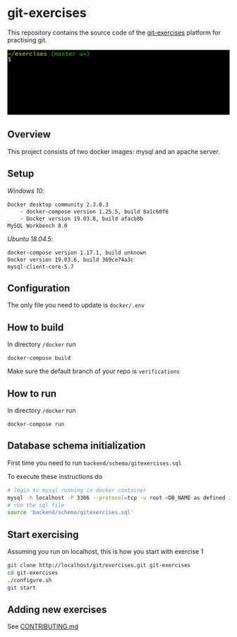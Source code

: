 # git-exercises

This repository contains the source code of the [git-exercises](https://gitexercises.fracz.com/) platform for practising git.

![git-exercises](frontend/public/images/intro.gif)

## Overview

This project consists of two docker images: mysql and an apache server.

## Setup

*Windows 10*:
```
Docker desktop community 2.3.0.3
    - docker-compose version 1.25.5, build 8a1c60f6
    - Docker version 19.03.8, build afacb8b
MySQL Workbench 8.0
```

*Ubuntu 18.04.5*:
```
docker-compose version 1.17.1, build unknown
Docker version 19.03.6, build 369ce74a3c
mysql-client-core-5.7
```

## Configuration

The only file you need to update is `docker/.env`

## How to build

In directory `/docker` run
```
docker-compose build
```

Make sure the default branch of your repo is `verifications`

## How to run

In directory `/docker` run
```
docker-compose run
```

## Database schema initialization

First time you need to run `backend/schema/gitexercises.sql`

To execute these instructions do

```bash
# login to mysql running in docker container
mysql -h localhost -P 3306 --protocol=tcp -u root <DB_NAME as defined in docker/.env>
# run the sql file
source 'backend/schema/gitexercises.sql'

```

## Start exercising

Assuming you run on localhost, this is how you start with exercise 1

```bash
git clone http://localhost/git/exercises.git git-exercises
cd git-exercises
./configure.sh
git start
```

## Adding new exercises

See [CONTRIBUTING.md](CONTRIBUTING.md)
